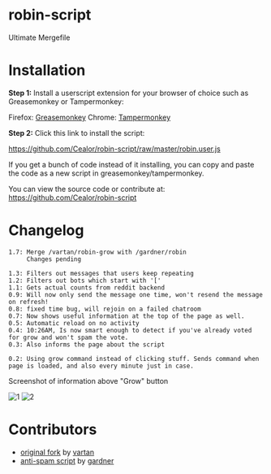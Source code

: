 # robin-script
Ultimate Mergefile

# Installation

**Step 1:** Install a userscript extension for your browser of choice such as Greasemonkey or Tampermonkey:

Firefox: [Greasemonkey](https://addons.mozilla.org/de/firefox/addon/greasemonkey/)
Chrome: [Tampermonkey](https://chrome.google.com/webstore/detail/tampermonkey/dhdgffkkebhmkfjojejmpbldmpobfkfo)


**Step 2:** Click this link to install the script:

https://github.com/Cealor/robin-script/raw/master/robin.user.js

If you get a bunch of code instead of it installing, you can copy and paste the code as a new script in greasemonkey/tampermonkey.

You can view the source code or contribute at: 
https://github.com/Cealor/robin-script



# Changelog
    1.7: Merge /vartan/robin-grow with /gardner/robin
         Changes pending
         
    1.3: Filters out messages that users keep repeating
    1.2: Filters out bots which start with '['
    1.1: Gets actual counts from reddit backend
    0.9: Will now only send the message one time, won't resend the message on refresh!
    0.8: fixed time bug, will rejoin on a failed chatroom
    0.7: Now shows useful information at the top of the page as well.
    0.5: Automatic reload on no activity
    0.4: 10:26AM, Is now smart enough to detect if you've already voted for grow and won't spam the vote.
    0.3: Also informs the page about the script
    
    0.2: Using grow command instead of clicking stuff. Sends command when page is loaded, and also every minute just in case.


Screenshot of information above "Grow" button

![1](http://i.imgur.com/WVIjpb6.png) ![2](http://i.imgur.com/t13VChw.png)

# Contributors

   - [original fork](https://github.com/vartan/robin-grow) by [vartan](https://github.com/vartan)
   - [anti-spam script](https://github.com/gardner/robin) by [gardner](https://github.com/gardner)
